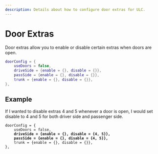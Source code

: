 ```yaml
---
description: Details about how to configure door extras for ULC.
---
```


# Door Extras

Door extras allow you to enable or disable certain extras when doors are open.

```lua
doorConfig = {
    useDoors = false,
    driveSide = {enable = {}, disable = {}},
    passSide = {enable = {}, disable = {}},
    trunk = {enable = {}, disable = {}},
},
```

## Example

If I wanted to disable extras 4 and 5 whenever a door is open, I would set disable to 4 and 5 for both driver side and passenger side.

<pre class="language-lua"><code class="lang-lua">doorConfig = {
    useDoors = false,
<strong>    driveSide = {enable = {}, disable = {4, 5}},
</strong><strong>    passSide = {enable = {}, disable = {4, 5}},
</strong>    trunk = {enable = {}, disable = {}},
},
</code></pre>
<!-- Door extras are not state aware -->
